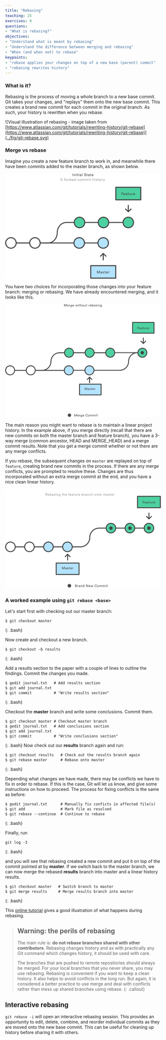 ```yaml
---
title: "Rebasing"
teaching: 25
exercises: 0
questions:
- "What is rebasing?"
objectives:
- "Understand what is meant by rebasing"
- "Understand the difference between merging and rebasing"
- "When (and when not) to rebase"
keypoints:
- "rebase applies your changes on top of a new base (parent) commit"
- "rebasing rewrites history"
---
```


### What is it?
Rebasing is the process of moving a whole branch to a new base commit. 
Git takes your changes, and "replays" them onto the new base commit.
This creates a brand new commit for each commit in the original branch. 
As such, your history is rewritten when you rebase.

![Visual illustration of rebasing - image taken from [https://www.atlassian.com/git/tutorials/rewriting-history/git-rebase](https://www.atlassian.com/git/tutorials/rewriting-history/git-rebase)](../fig/git-rebase.svg)

### Merge vs rebase
Imagine you create a new feature branch to work in, and meanwhile there have been
commits added to the master branch, as shown below.

![](../fig/forked-history.svg)

You have two choices for incorporating those changes into your feature branch:
merging or rebasing. We have already encountered merging, and it looks like this.

![](../fig/merge-without-rebase.svg)

The main reason you might want to rebase is to maintain a linear project history. 
In the example above, if you merge directly (recall that there are new commits on 
both the master branch and feature branch), you have a 3-way merge 
(common ancestor, HEAD and MERGE_HEAD) and a merge commit results. 
Note that you get a merge commit whether or not there are any merge conflicts.

If you rebase, the subsequent changes on `master` are replayed on top of `feature`,
creating brand new commits in the process.
If there are any merge conflicts, you are prompted to resolve these. 
Changes are thus incorporated without an extra merge commit at the end,
and you have a nice clean linear history.

![](../fig/rebase-master.svg)

### A worked example using `git rebase <base>` 

Let's start first with checking out our master branch:

```
$ git checkout master
```
{: .bash}
	
Now create and checkout a new branch.

```
$ git checkout -b results
```
{: .bash}
	
Add a results section to the paper with a couple of lines to outline the findings.
Commit the changes you made.

```
$ gedit journal.txt   # Add results section
$ git add journal.txt
$ git commit          # "Write results section"
```
{: .bash}

Checkout the **master** branch and write some conclusions. Commit them.

```
$ git checkout master # Checkout master branch
$ gedit journal.txt   # Add conclusions section
$ git add journal.txt
$ git commit          # "Write conclusions section"
```
{: .bash}
Now check out our **results** branch again and run:

```
$ git checkout results   # Check out the results branch again
$ git rebase master      # Rebase onto master
```
{: .bash}

Depending what changes we have made, there may be conflicts we have to fix in order to rebase.
If this is the case, Git will let us know, and give some instructions on how to proceed.
The process for fixing conflicts is the same as before:

```
$ gedit journal.txt      # Manually fix conficts in affected file(s)
$ git add                # Mark file as resolved
$ git rebase --continue  # Continue to rebase
```
{: .bash}

Finally, run 

```
git log -3
```
{: .bash}

and you will see that rebasing created a new commit and put it on
top of the commit pointed at by **master**.
If we switch back to the master branch, we can now merge the rebased **results** branch into
master and a linear history results.

```
$ git checkout master   # Switch branch to master
$ git merge results     # Merge results branch into master
```
{: .bash}


This [online tutorial](https://www.atlassian.com/git/tutorials/rewriting-history/git-rebase)
gives a good illustration of what happens during rebasing.

> ## Warning: the perils of rebasing 
>
> The main rule is: **do not rebase branches shared with other contributors**.
> Rebasing changes history and as with practically any Git command which changes
> history, it should be used with care. 
> 
> The branches that are pushed to remote repositories should always be merged.
> For your local branches that you never share, you may use rebasing. Rebasing is
> convenient if you want to keep a clean history. It also helps to avoid
> conflicts in the long run. But again, it is considered a better practice to use
> merge and deal with conflicts rather than mess up shared branches using rebase.
{: .callout}

## Interactive rebasing
`git rebase -i` will open an interactive rebasing session. This provides an opportunity
to edit, delete, combine, and reorder individual commits as they are moved onto the new
base commit. This can be useful for cleaning up history before sharing it with others.
